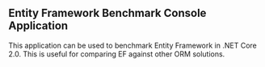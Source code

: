 ## Entity Framework Benchmark Console Application

This application can be used to benchmark Entity Framework in .NET Core 2.0. This is useful for comparing EF against other ORM solutions.
